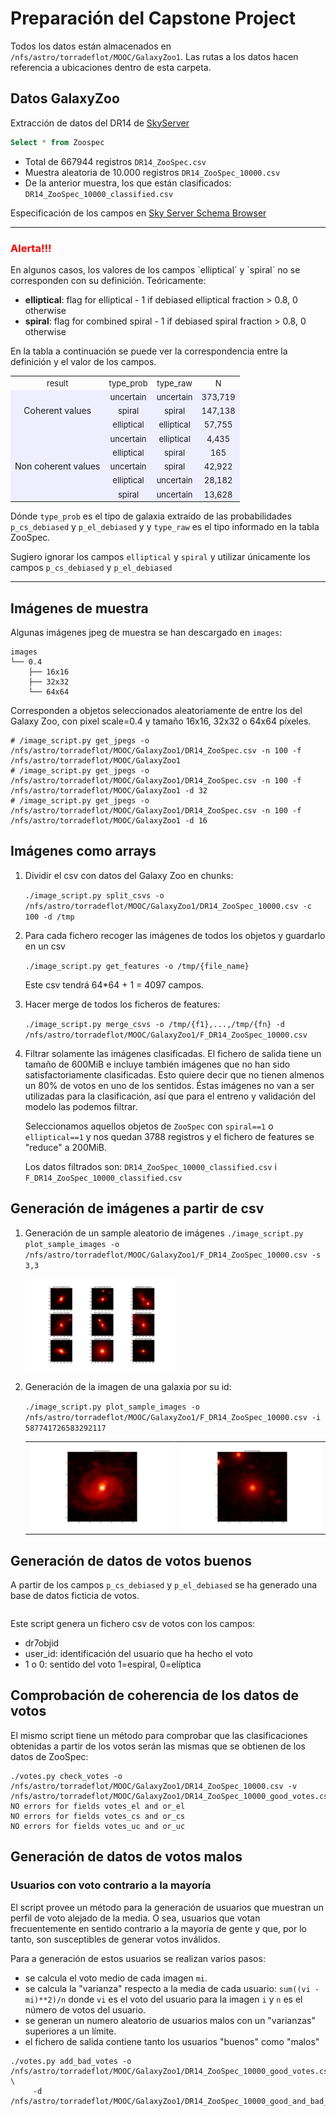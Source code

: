 # Preparación del Capstone Project

Todos los datos están almacenados en `/nfs/astro/torradeflot/MOOC/GalaxyZoo1`.
Las rutas a los datos hacen referencia a ubicaciones dentro de esta carpeta.

## Datos GalaxyZoo

Extracción de datos del DR14 de [SkyServer](http://skyserver.sdss.org/dr14/en/tools/search/sql.aspx)

```SQL
Select * from Zoospec
```

* Total de 667944 registros `DR14_ZooSpec.csv`
* Muestra aleatoria de 10.000 registros `DR14_ZooSpec_10000.csv`
* De la anterior muestra, los que están clasificados: `DR14_ZooSpec_10000_classified.csv`

Especificación de los campos en [Sky Server Schema Browser](http://skyserver.sdss.org/dr14/en/help/browser/browser.aspx#&&history=description+zooSpec+U)

---
<h3 color="red" style="color:red;">Alerta!!!</h3>
En algunos casos, los valores de los campos `elliptical` y `spiral`  no se corresponden con su definición. Teóricamente:

* **elliptical**: flag for elliptical - 1 if debiased elliptical fraction > 0.8, 0 otherwise
* **spiral**: flag for combined spiral - 1 if debiased spiral fraction > 0.8, 0 otherwise

En la tabla a continuación se puede ver la correspondencia entre la definición y el valor de los campos.
<table>
<tbody>
	
<tr align="center"><td><font size="-1">result</font></td><td><font size="-1">type_prob</font></td><td><font size="-1">type_raw</font></td><td><font size="-1">N</font></td></tr>
<tr></tr>
<tr align="center" bgcolor="#eeeeff"><td rowspan=3>Coherent values </td><td nowrap=""><font size="-1">uncertain</font></td><td nowrap=""><font size="-1">uncertain</font></td><td nowrap=""><font size="-1">373,719</font></td></tr>
<tr align="center" bgcolor="#eeeeff"><td nowrap=""><font size="-1">spiral</font></td><td nowrap=""><font size="-1">spiral</font></td><td nowrap=""><font size="-1">147,138</font></td></tr>
<tr align="center" bgcolor="#eeeeff"><td nowrap=""><font size="-1">elliptical</font></td><td nowrap=""><font size="-1">elliptical</font></td><td nowrap=""><font size="-1">57,755</font></td></tr>
<tr align="center" bgcolor="#eeeeff"><td rowspan=5>Non coherent values </td><td nowrap=""><font size="-1">uncertain</font></td><td nowrap=""><font size="-1">elliptical</font></td><td nowrap=""><font size="-1">4,435</font></td></tr>
<tr align="center" bgcolor="#eeeeff"><td nowrap=""><font size="-1">elliptical</font></td><td nowrap=""><font size="-1">spiral</font></td><td nowrap=""><font size="-1">165</font></td></tr>
<tr align="center" bgcolor="#eeeeff"><td nowrap=""><font size="-1">uncertain</font></td><td nowrap=""><font size="-1">spiral</font></td><td nowrap=""><font size="-1">42,922</font></td></tr>
<tr align="center" bgcolor="#eeeeff"><td nowrap=""><font size="-1">elliptical</font></td><td nowrap=""><font size="-1">uncertain</font></td><td nowrap=""><font size="-1">28,182</font></td></tr>
<tr align="center" bgcolor="#eeeeff"><td nowrap=""><font size="-1">spiral</font></td><td nowrap=""><font size="-1">uncertain</font></td><td nowrap=""><font size="-1">13,628</font></td></tr>

</tbody></table>

Dónde `type_prob`  es el tipo de galaxia extraído de las probabilidades `p_cs_debiased` y `p_el_debiased` y
y `type_raw` es  el tipo informado en la tabla ZooSpec.

Sugiero ignorar los campos `elliptical` y `spiral` y utilizar únicamente los campos `p_cs_debiased` y `p_el_debiased`

---

## Imágenes de muestra

Algunas imágenes jpeg de muestra se han descargado en `images`:
```
images
└── 0.4
    ├── 16x16
    ├── 32x32
    └── 64x64
```
Corresponden a objetos seleccionados aleatoriamente de entre los del Galaxy Zoo, con pixel scale=0.4 y tamaño 16x16, 32x32 o 64x64 píxeles.

```
# /image_script.py get_jpegs -o /nfs/astro/torradeflot/MOOC/GalaxyZoo1/DR14_ZooSpec.csv -n 100 -f /nfs/astro/torradeflot/MOOC/GalaxyZoo1
# /image_script.py get_jpegs -o /nfs/astro/torradeflot/MOOC/GalaxyZoo1/DR14_ZooSpec.csv -n 100 -f /nfs/astro/torradeflot/MOOC/GalaxyZoo1 -d 32
# /image_script.py get_jpegs -o /nfs/astro/torradeflot/MOOC/GalaxyZoo1/DR14_ZooSpec.csv -n 100 -f /nfs/astro/torradeflot/MOOC/GalaxyZoo1 -d 16
```

## Imágenes como arrays

1. Dividir el csv con datos del Galaxy Zoo en chunks:

    `./image_script.py split_csvs -o /nfs/astro/torradeflot/MOOC/GalaxyZoo1/DR14_ZooSpec_10000.csv -c 100 -d /tmp`

2. Para cada fichero recoger las imágenes de todos los objetos y guardarlo en un csv

    `./image_script.py get_features -o /tmp/{file_name}`
    
    Este csv tendrá 64*64 + 1 = 4097 campos.

3. Hacer merge de todos los ficheros de features:

    `./image_script.py merge_csvs -o /tmp/{f1},...,/tmp/{fn} -d /nfs/astro/torradeflot/MOOC/GalaxyZoo1/F_DR14_ZooSpec_10000.csv`

4. Filtrar solamente las imágenes clasificadas. El fichero de salida tiene un tamaño de 600MiB e incluye también imágenes que no han
sido satisfactoriamente clasificadas. Esto quiere decir que no tienen almenos un 80% de votos en uno de los sentidos. Éstas imágenes
no van a ser utilizadas para la clasificación, así que para el entreno y validación del modelo las podemos filtrar.

    Seleccionamos aquellos objetos de `ZooSpec` con `spiral==1` o `elliptical==1` y nos quedan 3788 registros y el fichero de features se "reduce" a 200MiB.

    Los datos filtrados son: `DR14_ZooSpec_10000_classified.csv` i `F_DR14_ZooSpec_10000_classified.csv`


## Generación de imágenes a partir de csv

1. Generación de un sample aleatorio de imágenes
    `./image_script.py plot_sample_images -o /nfs/astro/torradeflot/MOOC/GalaxyZoo1/F_DR14_ZooSpec_10000.csv -s 3,3`

    <img src="../../_static/galaxy_3x3_sample.png" style="width: 50%;"/>

2. Generación de la imagen de una galaxia por su id:

    `./image_script.py plot_sample_images -o /nfs/astro/torradeflot/MOOC/GalaxyZoo1/F_DR14_ZooSpec_10000.csv -i 587741726583292117`

	<table>
		<tr>
			<td><img src="../../_static/galaxy_spiral_sample.png"/></td>
			<td><img src="../../_static/galaxy_elliptic_sample.png"/></td>	
		</tr>
	</table>

## Generación de datos de votos buenos

A partir de los campos `p_cs_debiased` y `p_el_debiased` se ha generado una base de datos ficticia de votos.

```./votes.py generate_good_votes -o /nfs/astro/torradeflot/MOOC/GalaxyZoo1/DR14_ZooSpec_10000.csv -d /nfs/astro/torradeflot/MOOC/GalaxyZoo1/DR14_ZooSpec_10000_good_votes.csv
```

Este script genera un fichero csv de votos con los campos:
* dr7objid
* user_id: identificación del usuario que ha hecho el voto
* 1 o 0: sentido del voto 1=espiral, 0=elíptica

## Comprobación de coherencia de los datos de votos

El mismo script tiene un método para comprobar que las clasificaciones obtenidas a partir de los votos serán 
las mismas que se obtienen de los datos de ZooSpec:

```
./votes.py check_votes -o /nfs/astro/torradeflot/MOOC/GalaxyZoo1/DR14_ZooSpec_10000.csv -v /nfs/astro/torradeflot/MOOC/GalaxyZoo1/DR14_ZooSpec_10000_good_votes.csv
NO errors for fields votes_el and or_el
NO errors for fields votes_cs and or_cs
NO errors for fields votes_uc and or_uc
```

## Generación de datos de votos malos

### Usuarios con voto contrario a la mayoría

El script provee un método para la generación de usuarios que muestran un perfil de voto alejado de la media.
O sea, usuarios que votan frecuentemente en sentido contrario a la mayoría de gente y que, por lo tanto,
son susceptibles de generar votos inválidos.

Para a generación de estos usuarios se realizan varios pasos:
* se calcula el voto medio de cada imagen `mi`.
* se calcula la "varianza" respecto a la media de cada usuario: `sum((vi - mi)**2)/n` donde `vi` es el voto del 
usuario para la imagen `i` y `n` es el número de votos del usuario.
* se generan un numero aleatorio de usuarios malos con un "varianzas" superiores a un límite.
* el fichero de salida contiene tanto los usuarios "buenos" como "malos"

```
./votes.py add_bad_votes -o /nfs/astro/torradeflot/MOOC/GalaxyZoo1/DR14_ZooSpec_10000_good_votes.csv \
     -d /nfs/astro/torradeflot/MOOC/GalaxyZoo1/DR14_ZooSpec_10000_good_and_bad_votes.csv
```
